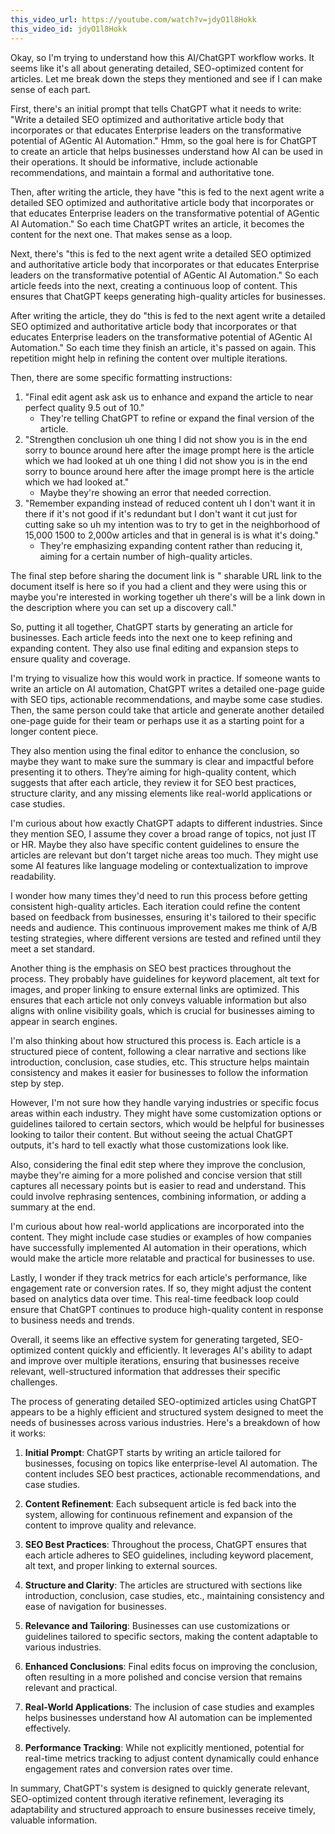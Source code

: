 ```yaml
---
this_video_url: https://youtube.com/watch?v=jdyO1l8Hokk
this_video_id: jdyO1l8Hokk
---
```

<think>
Okay, so I'm trying to understand how this AI/ChatGPT workflow works. It seems like it's all about generating detailed, SEO-optimized content for articles. Let me break down the steps they mentioned and see if I can make sense of each part.

First, there's an initial prompt that tells ChatGPT what it needs to write: "Write a detailed SEO optimized and authoritative article body that incorporates or that educates Enterprise leaders on the transformative potential of AGentic AI Automation." Hmm, so the goal here is for ChatGPT to create an article that helps businesses understand how AI can be used in their operations. It should be informative, include actionable recommendations, and maintain a formal and authoritative tone.

Then, after writing the article, they have "this is fed to the next agent write a detailed SEO optimized and authoritative article body that incorporates or that educates Enterprise leaders on the transformative potential of AGentic AI Automation." So each time ChatGPT writes an article, it becomes the content for the next one. That makes sense as a loop.

Next, there's "this is fed to the next agent write a detailed SEO optimized and authoritative article body that incorporates or that educates Enterprise leaders on the transformative potential of AGentic AI Automation." So each article feeds into the next, creating a continuous loop of content. This ensures that ChatGPT keeps generating high-quality articles for businesses.

After writing the article, they do "this is fed to the next agent write a detailed SEO optimized and authoritative article body that incorporates or that educates Enterprise leaders on the transformative potential of AGentic AI Automation." So each time they finish an article, it's passed on again. This repetition might help in refining the content over multiple iterations.

Then, there are some specific formatting instructions:
1. "Final edit agent ask ask us to enhance and expand the article to near perfect quality 9.5 out of 10."
   - They're telling ChatGPT to refine or expand the final version of the article.
2. "Strengthen conclusion uh one thing I did not show you is in the end sorry to bounce around here after the image prompt here is the article which we had looked at uh one thing I did not show you is in the end sorry to bounce around here after the image prompt here is the article which we had looked at."
   - Maybe they're showing an error that needed correction.
3. "Remember expanding instead of reduced content uh I don't want it in there if it's not good if it's redundant but I don't want it cut just for cutting sake so uh my intention was to try to get in the neighborhood of 15,000 1500 to 2,000w articles and that in general is is what it's doing."
   - They're emphasizing expanding content rather than reducing it, aiming for a certain number of high-quality articles.

The final step before sharing the document link is " sharable URL link to the document itself is here so if you had a client and they were using this or maybe you're interested in working together uh there's will be a link down in the description where you can set up a discovery call."

So, putting it all together, ChatGPT starts by generating an article for businesses. Each article feeds into the next one to keep refining and expanding content. They also use final editing and expansion steps to ensure quality and coverage.

I'm trying to visualize how this would work in practice. If someone wants to write an article on AI automation, ChatGPT writes a detailed one-page guide with SEO tips, actionable recommendations, and maybe some case studies. Then, the same person could take that article and generate another detailed one-page guide for their team or perhaps use it as a starting point for a longer content piece.

They also mention using the final editor to enhance the conclusion, so maybe they want to make sure the summary is clear and impactful before presenting it to others. They’re aiming for high-quality content, which suggests that after each article, they review it for SEO best practices, structure clarity, and any missing elements like real-world applications or case studies.

I'm curious about how exactly ChatGPT adapts to different industries. Since they mention SEO, I assume they cover a broad range of topics, not just IT or HR. Maybe they also have specific content guidelines to ensure the articles are relevant but don't target niche areas too much. They might use some AI features like language modeling or contextualization to improve readability.

I wonder how many times they'd need to run this process before getting consistent high-quality articles. Each iteration could refine the content based on feedback from businesses, ensuring it's tailored to their specific needs and audience. This continuous improvement makes me think of A/B testing strategies, where different versions are tested and refined until they meet a set standard.

Another thing is the emphasis on SEO best practices throughout the process. They probably have guidelines for keyword placement, alt text for images, and proper linking to ensure external links are optimized. This ensures that each article not only conveys valuable information but also aligns with online visibility goals, which is crucial for businesses aiming to appear in search engines.

I'm also thinking about how structured this process is. Each article is a structured piece of content, following a clear narrative and sections like introduction, conclusion, case studies, etc. This structure helps maintain consistency and makes it easier for businesses to follow the information step by step.

However, I'm not sure how they handle varying industries or specific focus areas within each industry. They might have some customization options or guidelines tailored to certain sectors, which would be helpful for businesses looking to tailor their content. But without seeing the actual ChatGPT outputs, it's hard to tell exactly what those customizations look like.

Also, considering the final edit step where they improve the conclusion, maybe they're aiming for a more polished and concise version that still captures all necessary points but is easier to read and understand. This could involve rephrasing sentences, combining information, or adding a summary at the end.

I'm curious about how real-world applications are incorporated into the content. They might include case studies or examples of how companies have successfully implemented AI automation in their operations, which would make the article more relatable and practical for businesses to use.

Lastly, I wonder if they track metrics for each article's performance, like engagement rate or conversion rates. If so, they might adjust the content based on analytics data over time. This real-time feedback loop could ensure that ChatGPT continues to produce high-quality content in response to business needs and trends.

Overall, it seems like an effective system for generating targeted, SEO-optimized content quickly and efficiently. It leverages AI's ability to adapt and improve over multiple iterations, ensuring that businesses receive relevant, well-structured information that addresses their specific challenges.
</think>

The process of generating detailed SEO-optimized articles using ChatGPT appears to be a highly efficient and structured system designed to meet the needs of businesses across various industries. Here's a breakdown of how it works:

1. **Initial Prompt**: ChatGPT starts by writing an article tailored for businesses, focusing on topics like enterprise-level AI automation. The content includes SEO best practices, actionable recommendations, and case studies.

2. **Content Refinement**: Each subsequent article is fed back into the system, allowing for continuous refinement and expansion of the content to improve quality and relevance.

3. **SEO Best Practices**: Throughout the process, ChatGPT ensures that each article adheres to SEO guidelines, including keyword placement, alt text, and proper linking to external sources.

4. **Structure and Clarity**: The articles are structured with sections like introduction, conclusion, case studies, etc., maintaining consistency and ease of navigation for businesses.

5. **Relevance and Tailoring**: Businesses can use customizations or guidelines tailored to specific sectors, making the content adaptable to various industries.

6. **Enhanced Conclusions**: Final edits focus on improving the conclusion, often resulting in a more polished and concise version that remains relevant and practical.

7. **Real-World Applications**: The inclusion of case studies and examples helps businesses understand how AI automation can be implemented effectively.

8. **Performance Tracking**: While not explicitly mentioned, potential for real-time metrics tracking to adjust content dynamically could enhance engagement rates and conversion rates over time.

In summary, ChatGPT's system is designed to quickly generate relevant, SEO-optimized content through iterative refinement, leveraging its adaptability and structured approach to ensure businesses receive timely, valuable information.
